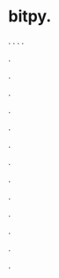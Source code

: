 # bitpy.
.
.
.
.












.






















































.
























.



























.

















































































.































































.































































































.















.


































































.
























































































.




.






.

























.
